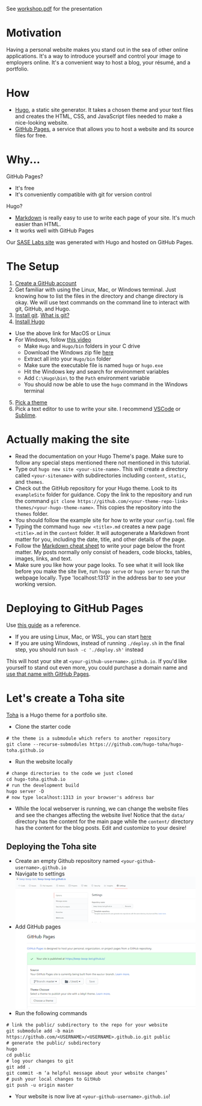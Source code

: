 See [workshop.pdf](workshop.pdf) for the presentation

# Motivation

Having a personal website makes you stand out in the sea of other online applications. It's a
way to introduce yourself and control your image to employers online. It's a convenient way to
host a blog, your résumé, and a portfolio. 

# How

- [Hugo](https://gohugo.io/), a static site generator. It takes a chosen theme and your text files and creates the HTML, CSS, and JavaScript files needed to make a nice-looking website.
- [GitHub Pages](https://pages.github.com/), a service that allows you to host a website and its source files for free.

# Why...

GitHub Pages?
- It's free
- It's conveniently compatible with git for version control

Hugo?
- [Markdown](https://github.com/adam-p/markdown-here/wiki/Markdown-Cheatsheet) is really easy to use to write each page of your site. It's much easier than HTML.
- It works well with GitHub Pages

Our [SASE Labs site](https://SASE-Labs-2021.github.io) was generated with Hugo and hosted on GitHub Pages.

# The Setup

1. [Create a GitHub account](https://github.com/join)
2. Get familiar with using the Linux, Mac, or Windows terminal. Just knowing how to list the files in the directory and change directory is okay. We will use text commands on the command line to interact with git, GitHub, and Hugo. 
3. [Install git](https://git-scm.com/downloads). [What is git?](https://github.com/SASE-Labs-2020/tutorials/blob/master/2020-01-30-git-familiar-with-git.md)
4. [Install Hugo](https://gohugo.io/getting-started/installing/##homebrew-linux)
  - Use the above link for MacOS or Linux
  - For Windows, follow [this video](https://youtu.be/G7umPCU-8xc)
    - Make `Hugo` and `Hugo/bin` folders in your C drive
    - Download the Windows zip file [here](https://github.com/gohugoio/hugo/releases)
    - Extract all into your `Hugo/bin` folder
    - Make sure the executable file is named `hugo` or `hugo.exe`
    - Hit the Windows key and search for environment variables
    - Add `C:\Hugo\bin\` to the `Path` environment variable
    - You should now be able to use the `hugo` command in the Windows terminal
5. [Pick a theme](https://themes.gohugo.io/tags/portfolio/)
6. Pick a text editor to use to write your site. I recommend [VSCode](https://code.visualstudio.com/) or [Sublime](https://www.sublimetext.com/).

# Actually making the site

- Read the documentation on your Hugo Theme's page. Make sure to follow any special steps mentioned there not mentioned in this tutorial.
- Type out `hugo new site <your-site-name>`. This will create a directory called `<your-sitename>` with subdirectories including `content`, `static`, and `themes`.
- Check out the GitHub repository for your Hugo theme. Look to its `exampleSite` folder for guidance. Copy the link to the repository and run the command `git clone https://github.com/<your-theme-repo-link> themes/<your-hugo-theme-name>`. This copies the repository into the `themes` folder.
- You should follow the example site for how to write your `config.toml` file
- Typing the command `hugo new <title>.md` creates a new page `<title>.md` in the `content` folder. It will autogenerate a Markdown front matter for you, including the date, title, and other details of the page. 
- Follow the [Markdown cheat sheet](https://github.com/adam-p/markdown-here/wiki/Markdown-Cheatsheet) to write your page below the front matter. My posts normally only consist of headers, code blocks, tables, images, links, and text.
- Make sure you like how your page looks. To see what it will look like before you make the site live, run `hugo serve` or `hugo server` to run the webpage locally. Type 'localhost:1313' in the address bar to see your working version.

# Deploying to GitHub Pages

Use [this guide](https://gohugo.io/hosting-and-deployment/hosting-on-github/) as a reference.

- If you are using Linux, Mac, or WSL, you can start [here](https://gohugo.io/hosting-and-deployment/hosting-on-github/)
- If you are using Windows, instead of running `./deploy.sh` in the final step, you should run `bash -c './deploy.sh'` instead

This will host your site at `<your-github-username>.github.io`. If you'd like yourself to stand out even more, you could purchase a domain name and [use that name with GitHub Pages](https://docs.github.com/en/github/working-with-github-pages/about-custom-domains-and-github-pages).

# Let's create a Toha site

[Toha](https://themes.gohugo.io/toha/) is a Hugo theme for a portfolio site.

- Clone the starter code
```
# the theme is a submodule which refers to another repository
git clone --recurse-submodules https:///github.com/hugo-toha/hugo-toha.github.io
```
- Run the website locally
```
# change directories to the code we just cloned
cd hugo-toha.github.io
# run the development build
hugo server -D
# now type localhost:1313 in your browser's address bar
```
- While the local webserver is running, we can change the website files and see the changes affecting the website live! Notice that the `data/` directory has the content for the main page while the `content/` directory has the content for the blog posts. Edit and customize to your desire!

## Deploying the Toha site

- Create an empty Github repository named `<your-github-username>.github.io`
- Navigate to settings
![](settings.png)
- Add GitHub pages
![](gh-pages.png)
- Run the following commands
```
# link the public/ subdirectory to the repo for your website
git submodule add -b main https://github.com/<USERNAME>/<USERNAME>.github.io.git public
# generate the public/ subdirectory
hugo
cd public
# log your changes to git
git add .
git commit -m ‘a helpful message about your website changes’
# push your local changes to GitHub
git push -u origin master
```
- Your website is now live at `<your-github-username>.github.io`!